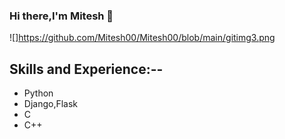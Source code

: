 ### Hi there,I'm Mitesh 👋

![]https://github.com/Mitesh00/Mitesh00/blob/main/gitimg3.png

## Skills and Experience:--
* Python
* Django,Flask
* C
* C++


 
